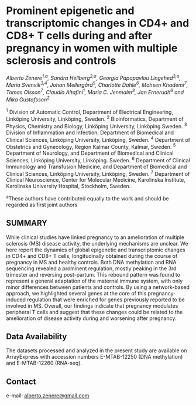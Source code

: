 
 # Prominent epigenetic and transcriptomic changes in CD4+ and CD8+ T cells during and after pregnancy in women with multiple sclerosis and controls
*Alberto Zenere<sup>1,a</sup>, Sandra Hellberg<sup>2,a</sup>, Georgia Papapavlou Lingehed<sup>3,a</sup>, Maria Svenvik<sup>3,4</sup>, Johan Mellergård<sup>5</sup>, Charlotte Dahle<sup>6</sup>, Mohsen Khademi<sup>7</sup>, Tomas Olsson<sup>7</sup>, Claudio Altafini<sup>1</sup>, Maria C. Jenmalm<sup>3</sup>, Jan Ernerudh<sup>6</sup> and Mika Gustafsson<sup>2</sup>*

<sup>1</sup> Division of Automatic Control, Department of Electrical Engineering, Linköping University, Linköping, Sweden.
<sup>2</sup> Bioinformatics, Department of Physics, Chemistry and Biology, Linköping University, Linköping Sweden.
<sup>3</sup> Division of Inflammation and Infection, Department of Biomedical and Clinical Sciences, Linköping University, Linköping, Sweden. 
<sup>4</sup> Department of Obstetrics and Gynecology, Region Kalmar County, Kalmar, Sweden.
<sup>5</sup> Department of Neurology, and Department of Biomedical and Clinical Sciences, Linköping University, Linköping. Sweden.
<sup>6</sup> Department of Clinical Immunology and Transfusion Medicine, and Department of Biomedical and Clinical Sciences, Linköping University, Linköping, Sweden. 
<sup>7</sup> Department of Clinical Neuroscience, Center for Molecular Medicine, Karolinska Institute, Karolinska University Hospital, Stockholm, Sweden. 

<sup>a</sup>These authors have contributed equally to the work and should be regarded as first joint authors



## SUMMARY
While clinical studies have linked pregnancy to an amelioration of multiple sclerosis (MS) disease activity, the underlying mechanisms are unclear. We here report the dynamics of global epigenetic and transcriptomic changes in CD4+ and CD8+ T cells, longitudinally obtained during the course of pregnancy in MS and healthy controls. Both DNA methylation and RNA sequencing revealed a prominent regulation, mostly peaking in the 3rd trimester and reversing post-partum. This rebound pattern was found to represent a general adaptation of the maternal immune system, with only minor differences between patients and controls. By using a network-based approach, we highlighted several genes at the core of this pregnancy-induced regulation that were enriched for genes previously reported to be involved in MS. Overall, our findings indicate that pregnancy modulates peripheral T cells and suggest that these changes could be related to the amelioration of disease activity during and worsening after pregnancy.


## Data Availability
The datasets processed and analyzed in the present study are available on ArrayExpress with accession numbers E-MTAB-12250 (DNA methylation) and E-MTAB-12260 (RNA-seq). 


## Contact
e-mail: alberto.zenere@gmail.com








